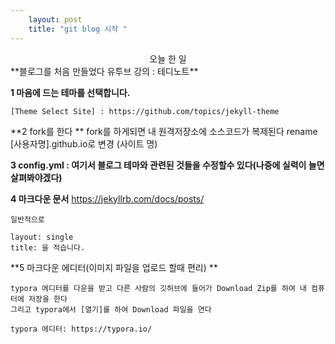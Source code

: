 ```yaml
---
    layout: post
    title: "git blog 시작 "
---
```


  <center>오늘 한 일</center>
  **블로그를 처음 만들었다
  유투브 강의 : 테디노트**

 **1 마음에 드는 테마를 선택합니다.**
 
    [Theme Select Site] : https://github.com/topics/jekyll-theme

 **2 fork를 한다 **
    fork를 하게되면 내 원격저장소에 소스코드가 복제된다
    rename [사용자명].github.io로 변경 (사이트 명)

 **3 config.yml : 여기서 블로그 테마와 관련된 것들을 수정할수 있다(나중에 실력이 늘면 살펴봐야겠다)**


   **4 마크다운 문서** 
    https://jekyllrb.com/docs/posts/
  

    일반적으로 

    layout: single
    title: 을 적습니다.

   **5 마크다운 에디터(이미지 파일을 업로드 할때 편리) **
   
   
    typora 에디터를 다운을 받고 다른 사람의 깃허브에 들어가 Download Zip를 하여 내 컴퓨터에 저장을 한다
    그리고 typora에서 [열기]를 하여 Download 파일을 연다

    typora 에디터: https://typora.io/
    
    
    
   
  
 
